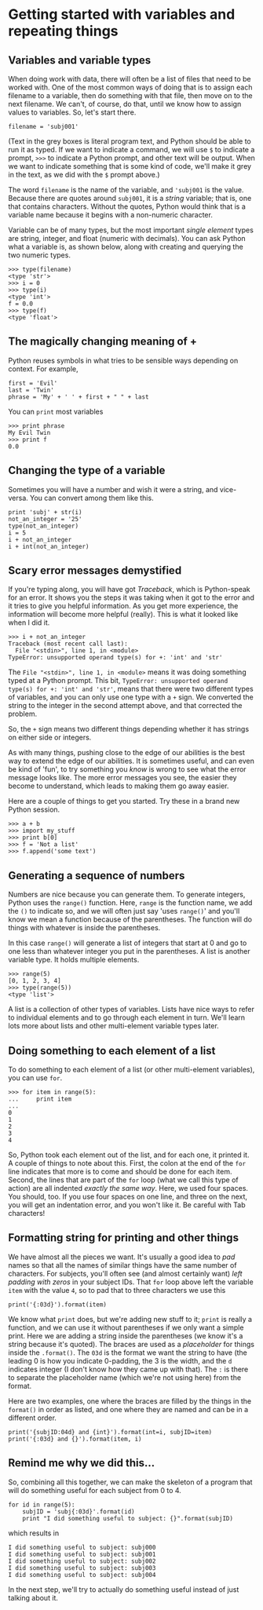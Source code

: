 # Getting started with variables and repeating things

## Variables and variable types

When doing work with data, there will often be a list of files that need
to be worked with.  One of the most common ways of doing that is to assign
each filename to a variable, then do something with that file, then move on
to the next filename.  We can't, of course, do that, until we know how to
assign values to variables.  So, let's start there.

```
filename = 'subj001'

```

(Text in the grey boxes is literal program text, and Python should be able to
run it as typed.  If we want to indicate a command, we will use `$` to indicate
a prompt, `>>>` to indicate a Python prompt, and other text will be output.
When we want to indicate something that is some kind of code, we'll make it
grey in the text, as we did with the `$` prompt above.)

The word `filename` is the name of the variable, and `'subj001` is the value.
Because there are quotes around `subj001`, it is a _string_ variable; that is,
one that contains characters.  Without the quotes, Python would think that is
a variable name because it begins with a non-numeric character.

Variable can be of many types, but the most important _single element_ types
are string, integer, and float (numeric with decimals).  You can ask Python
what a variable is, as shown below, along with creating and querying the two
numeric types.

```
>>> type(filename)
<type 'str'>
>>> i = 0
>>> type(i)
<type 'int'>
f = 0.0
>>> type(f)
<type 'float'>
```

## The magically changing meaning of +

Python reuses symbols in what tries to be sensible ways depending on context.
For example,

```
first = 'Evil'
last = 'Twin'
phrase = 'My' + ' ' + first + " " + last
```

You can `print` most variables

```
>>> print phrase
My Evil Twin
>>> print f
0.0
```

## Changing the type of a variable

Sometimes you will have a number and wish it were a string, and vice-versa.
You can convert among them like this.

```
print 'subj' + str(i)
not_an_integer = '25'
type(not_an_integer)
i = 5
i + not_an_integer
i + int(not_an_integer)
```

## Scary error messages demystified

If you're typing along, you will have got _Traceback_, which is Python-speak
for an error.  It shows you the steps it was taking when it got to the error
and it tries to give you helpful information.  As you get more experience, the
information will become more helpful (really).  This is what it looked like
when I did it.

```
>>> i + not_an_integer
Traceback (most recent call last):
  File "<stdin>", line 1, in <module>
TypeError: unsupported operand type(s) for +: 'int' and 'str'
```

The `File "<stdin>", line 1, in <module>` means it was doing something typed
at a Python prompt.  This bit, `TypeError: unsupported operand type(s) for +:
'int' and 'str'`, means that there were two different types of variables,
and you can only use one type with a `+` sign.  We converted the string to
the integer in the second attempt above, and that corrected the problem.

So, the `+` sign means two different things depending whether it has strings
on either side or integers.

As with many things, pushing close to the edge of our abilities is the best
way to extend the edge of our abilities.  It is sometimes useful, and can
even be kind of 'fun', to try something you _know_ is wrong to see what the
error message looks like.  The more error messages you see, the easier they
become to understand, which leads to making them go away easier.

Here are a couple of things to get you started.  Try these in a brand new
Python session.

```
>>> a + b
>>> import my_stuff
>>> print b[0]
>>> f = 'Not a list'
>>> f.append('some text')
```

## Generating a sequence of numbers

Numbers are nice because you can generate them.  To generate integers, Python
uses the `range()` function.  Here, `range` is the function name, we add the
`()` to indicate so, and we will often just say 'uses `range()`' and you'll
know we mean a function because of the parentheses.  The function will do
things with whatever is inside the parentheses.

In this case `range()` will generate a list of integers that start at 0 and
go to one less than whatever integer you put in the parentheses.  A list is
another variable type.  It holds multiple elements.

```
>>> range(5)
[0, 1, 2, 3, 4]
>>> type(range(5))
<type 'list'>
```
A list is a collection of other types of variables.  Lists have nice ways
to refer to individual elements and to go through each element in turn.  We'll
learn lots more about lists and other multi-element variable types later.

## Doing something to each element of a list

To do something to each element of a list (or other multi-element variables),
you can use `for`.

```
>>> for item in range(5):
...     print item
...
0
1
2
3
4
```

So, Python took each element out of the list, and for each one, it printed it.
A couple of things to note about this.  First, the colon at the end of the
`for` line indicates that more is to come and should be done for each item.
Second, the lines that are part of the `for` loop (what we call this type
of action) are all indented _exactly the same way_.  Here, we used four
spaces.  You should, too.  If you use four spaces on one line, and three on
the next, you will get an indentation error, and you won't like it.  Be
careful with Tab characters!

## Formatting string for printing and other things

We have almost all the pieces we want.  It's usually a good idea to _pad_
names so that all the names of similar things have the same number of
characters.  For subjects, you'll often see (and almost certainly want)
_left padding with zeros_ in your subject IDs.  That `for` loop above left
the variable `item` with the value `4`, so to pad that to three characters
we use this

```
print('{:03d}').format(item)
```

We know what `print` does, but we're adding new stuff to it; `print` is really
a function, and we can use it without parentheses if we only want a simple
print.  Here we are adding a string inside the parentheses (we know it's a
string because it's quoted).  The braces are used as a _placeholder_ for
things inside the `.format()`.  The `03d` is the format we want the string to
have (the leading 0 is how you indicate 0-padding, the 3 is the width, and
the `d` indicates integer (I don't know how they came up with that).  The
`:` is there to separate the placeholder name (which we're not using here)
from the format.

Here are two examples, one where the braces are filled by the things in the
`format()` in order as listed, and one where they are named and can be in
a different order.

```
print('{subjID:04d} and {int}').format(int=i, subjID=item)
print('{:03d} and {}').format(item, i)
```

## Remind me why we did this...

So, combining all this together, we can make the skeleton of a program that
will do something useful for each subject from 0 to 4.

```
for id in range(5):
    subjID = 'subj{:03d}'.format(id)
    print "I did something useful to subject: {}".format(subjID)
```

which results in

```
I did something useful to subject: subj000
I did something useful to subject: subj001
I did something useful to subject: subj002
I did something useful to subject: subj003
I did something useful to subject: subj004
```
In the next step, we'll try to actually do something useful instead of just
talking about it.
